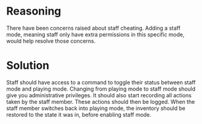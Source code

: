 # Reasoning
There have been concerns raised about staff cheating. Adding a staff mode, meaning staff only have extra permissions in this specific mode, would help resolve those concerns.
# Solution
Staff should have access to a command to toggle their status between staff mode and playing mode.
Changing from playing mode to staff mode should give you administrative privileges. It should also start recording all actions taken by the staff member.
These actions should then be logged. When the staff member switches back into playing mode, the inventory should be restored
to the state it was in, before enabling staff mode.